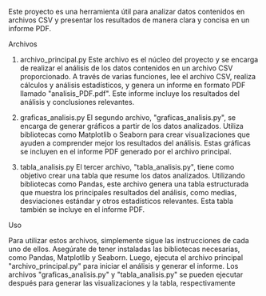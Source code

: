 Este proyecto es una herramienta útil para analizar datos contenidos en archivos CSV y presentar los resultados de manera clara y concisa en un informe PDF.

Archivos
1. archivo_principal.py
Este archivo es el núcleo del proyecto y se encarga de realizar el análisis de los datos contenidos en un archivo CSV proporcionado. A través de varias funciones, lee el archivo CSV, realiza cálculos y análisis estadísticos, y genera un informe en formato PDF llamado "analisis_PDF.pdf". Este informe incluye los resultados del análisis y conclusiones relevantes.

2. graficas_analisis.py
El segundo archivo, "graficas_analisis.py", se encarga de generar gráficos a partir de los datos analizados. Utiliza bibliotecas como Matplotlib o Seaborn para crear visualizaciones que ayuden a comprender mejor los resultados del análisis. Estas gráficas se incluyen en el informe PDF generado por el archivo principal.

3. tabla_analisis.py
El tercer archivo, "tabla_analisis.py", tiene como objetivo crear una tabla que resume los datos analizados. Utilizando bibliotecas como Pandas, este archivo genera una tabla estructurada que muestra los principales resultados del análisis, como medias, desviaciones estándar y otros estadísticos relevantes. Esta tabla también se incluye en el informe PDF.

Uso

Para utilizar estos archivos, simplemente sigue las instrucciones de cada uno de ellos. Asegúrate de tener instaladas las bibliotecas necesarias, como Pandas, Matplotlib y Seaborn. Luego, ejecuta el archivo principal "archivo_principal.py" para iniciar el análisis y generar el informe. Los archivos "graficas_analisis.py" y "tabla_analisis.py" se pueden ejecutar después para generar las visualizaciones y la tabla, respectivamente
